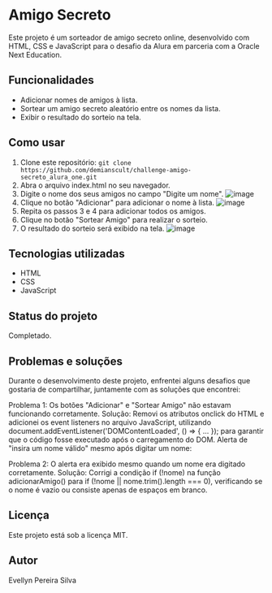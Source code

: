 # Amigo Secreto

Este projeto é um sorteador de amigo secreto online, desenvolvido com HTML, CSS e JavaScript para o desafio da Alura em parceria com a Oracle Next Education.

## Funcionalidades

* Adicionar nomes de amigos à lista.
* Sortear um amigo secreto aleatório entre os nomes da lista.
* Exibir o resultado do sorteio na tela.

## Como usar

1. Clone este repositório: `git clone https://github.com/demianscult/challenge-amigo-secreto_alura_one.git`
2. Abra o arquivo index.html no seu navegador.
3. Digite o nome dos seus amigos no campo "Digite um nome".
![image](https://github.com/user-attachments/assets/57784e5c-ffab-4461-ae88-0aa31d7d3df2)
5. Clique no botão "Adicionar" para adicionar o nome à lista.
![image](https://github.com/user-attachments/assets/8a80127e-a0e3-43fa-848a-49a6c77de92e)
9. Repita os passos 3 e 4 para adicionar todos os amigos.
7. Clique no botão "Sortear Amigo" para realizar o sorteio.
8. O resultado do sorteio será exibido na tela.
![image](https://github.com/user-attachments/assets/9a7a6698-d992-4334-b2e6-85dc244500d1)

## Tecnologias utilizadas

* HTML
* CSS
* JavaScript

## Status do projeto

Completado.

## Problemas e soluções

Durante o desenvolvimento deste projeto, enfrentei alguns desafios que gostaria de compartilhar, juntamente com as soluções que encontrei:

Problema 1: Os botões "Adicionar" e "Sortear Amigo" não estavam funcionando corretamente.
Solução: Removi os atributos onclick do HTML e adicionei os event listeners no arquivo JavaScript, utilizando document.addEventListener('DOMContentLoaded', () => { ... }); para garantir que o código fosse executado após o carregamento do DOM.
Alerta de "insira um nome válido" mesmo após digitar um nome:

Problema 2: O alerta era exibido mesmo quando um nome era digitado corretamente.
Solução: Corrigi a condição if (!nome) na função adicionarAmigo() para if (!nome || nome.trim().length === 0), verificando se o nome é vazio ou consiste apenas de espaços em branco.

## Licença

Este projeto está sob a licença MIT.

## Autor
Evellyn Pereira Silva
